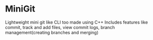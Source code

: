 # MiniGit
Lightweight mini git like CLI too made using C++
Includes features like commit, track and add files, view commit logs, branch management(creating branches and merging)
